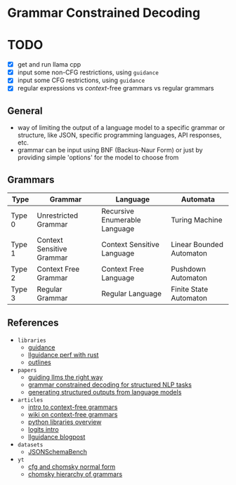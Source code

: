 # Grammar Constrained Decoding

# TODO
- [x] get and run llama cpp
- [x] input some non-CFG restrictions, using `guidance`
- [x] input some CFG restrictions, using `guidance`
- [x] regular expressions vs *context*-free grammars vs regular grammars

## General 
* way of limiting the output of a language model to a specific grammar or structure, like JSON, specific programming languages, API responses, etc.
* grammar can be input using BNF (Backus-Naur Form) or just by providing simple 'options' for the model to choose from

## Grammars
| Type      | Grammar          | Language     | Automata |
|---------------|-------------------|--------------|--------------|
| Type 0 | Unrestricted Grammar   | Recursive Enumerable Language| Turing Machine|
| Type 1 | Context Sensitive Grammar     | Context Sensitive Language| Linear Bounded Automaton|
| Type 2 | Context Free Grammar     | Context Free Language| Pushdown Automaton|
| Type 3 | Regular Grammar     | Regular Language| Finite State Automaton|

## References
* `libraries`
  * [guidance](https://github.com/guidance-ai/guidance)
  * [llguidance perf with rust](https://github.com/guidance-ai/llguidance)
  * [outlines](https://github.com/dottxt-ai/outlines)
* `papers`
  * [guiding llms the right way](https://arxiv.org/html/2403.06988v1)
  * [grammar constrained decoding for structured NLP tasks](https://arxiv.org/html/2305.13971v6)
  * [generating structured outputs from language models](https://arxiv.org/html/2501.10868v1)
* `articles`
  * [intro to context-free grammars](https://www.geeksforgeeks.org/theory-of-computation/what-is-context-free-grammar/)
  * [wiki on context-free grammars](https://en.wikipedia.org/wiki/Context-free_grammar)
  * [python libraries overview](https://medium.com/@docherty/python-libraries-for-llm-structured-outputs-beyond-langchain-621225e48399)
  * [logits intro](https://telnyx.com/learn-ai/logits-ai)
  * [llguidance blogpost](https://guidance-ai.github.io/llguidance/llg-go-brrr)
* `datasets`
  * [JSONSchemaBench](https://github.com/guidance-ai/jsonschemabench)
* `yt`
  * [cfg and chomsky normal form](https://youtu.be/q3zFKA1VcgQ)
  * [chomsky hierarchy of grammars](https://youtu.be/9idnQ2C6HfA)